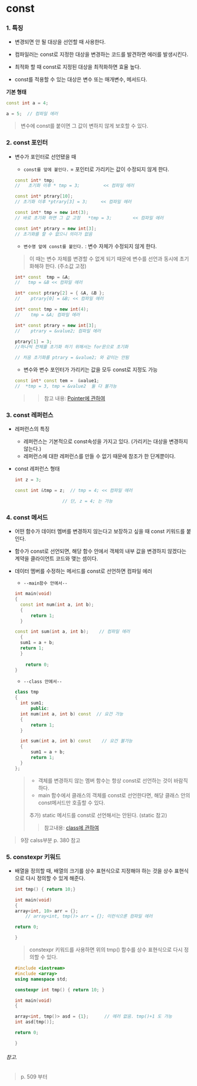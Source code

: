 # const   

### 1. 특징

- 변경되면 안 될 대상을 선언할 때 사용한다.

- 컴파일러는 const로 지정한 대상을 변경하는 코드를 발견하면 에러를 발생시킨다.

- 최적화 할 때 const로 지정된 대상을 최적화하면 효율 높다.

- const를 적용할 수 있는 대상은 변수 또는 매개변수, 메서드다.

**기본 형태**

```c++
const int a = 4;

a = 5;  // 컴파일 에러
```

> 변수에 const를 붙이면 그 값이 변하지 않게 보호할 수 있다.



### 2. const 포인터

- 변수가 포인터로 선언됐을 때

  - `const를 앞에 붙인다.` = 포인터로 가리키는 값이 수정되지 않게 한다.

  ```c++
  const int* tmp;			
  //   초기화 이후 * tmp = 3;		 << 컴파일 에러   
  
  const int* ptrary[10];	
  // 초기화 이후 *ptrary[3] = 3;		<< 컴파일 에러
  
  const int* tmp = new int(3);  
  // 바로 초기화 하면 그 값 고정   *tmp = 3;		 << 컴파일 에러   
  
  const int* ptrary = new int[3];	
  // 초기화를 할 수 없으니 의미가 없음
  ```

  > 

  - `변수명 앞에 const를 붙인다.` : 변수 자체가 수정되지 않게 한다.

  > 이 때는 변수 자체를 변경할 수 없게 되기 때문에 변수를 선언과 동시에 초기화해햐 한다. (주소값 고정)

  ```c++
  int* const  tmp = &A;			
  //   tmp = &B << 컴파일 에러
  
  int* const ptrary[2] = { &A, &B };	
  // 	ptrary[0] = &B; << 컴파일 에러
  
  int* const tmp = new int(4);  		
  //    tmp = &A; 컴파일 에러   
  
  int* const ptrary = new int[3]; 	 
  // 	ptrary = &value2; 컴파일 에러 
  
  ptrary[1] = 3;      
  //하나씩 전체를 초기화 하기 위해서는 for문으로 초기화
  
  // 처음 초기화를 ptrary = &value2; 와 같이는 안됨
  
  ```

  > 

  - 변수와 변수 포인터가 가리키는 값을 모두 const로 지정도 가능

  ```c++
  const int* const tem =  &value1;   
  //  *tmp = 3, tmp = &value2  둘 다 불가능
  ```

  > >  참고 내용:  [Pointer에 관하여](https://github.com/HibernationNo1/TIL/blob/master/study_C%2B%2B/pointer%EC%97%90%20%EA%B4%80%ED%95%98%EC%97%AC.md)

### 3. const 레퍼런스

- 레퍼런스의 특징
  - 레퍼런스는 기본적으로 const속성을 가지고 있다. (가리키는 대상을 변경하지 않는다.)
  - 레퍼런스에 대한 레퍼런스를 만들 수 없기 때문에 참조가 한 단계뿐이다.

- const 레퍼런스 형태

  ```c++
  int z = 3;
  
  const int &tmp = z;  // tmp = 4; << 컴파일 에러
  
  					// 단, z = 4; 는 가능
  ```



### 4. const 메서드

- 어떤 함수가 데이터 멤버를 변경하지 않는다고 보장하고 싶을 때 const 키워드를 붙인다.

- 함수가 const로 선언되면, 해당 함수 안에서 객체의 내부 값을 변경하지 않겠다는 계약을 클라이언트 코드와 맺는 셈이다.

- 데이터 멤버를 수정하는 메서드를 const로 선언하면 컴파일 에러

  - `--main함수 안에서--`

  ```c++
  int main(void)
  {
  	const int num(int a, int b);
  	{
  		return 1;
  	}
  
  const int sum(int a, int b);    // 컴파일 에러
  	{
  	sum1 = a + b;
  	return 1;
  	}
  	
      return 0;
  }
  ```

  > 

  - `--class 안에서--`

  ```c++
  class tmp
  {
  	int sum1;
     	public:
  	int num(int a, int b) const  // 요건 가능
  	{
  		return 1;
  	}
  
  	int sum(int a, int b) const    // 요건 불가능
  	{
  		sum1 = a + b;
  	  	return 1;
  	}
  };
  ```

  > - 객체를 변경하지 않는 멤버 함수는 항상 const로 선언하는 것이 바람직하다.
  > - main 함수에서 클래스의 객체를 const로 선언한다면, 해당 클래스 안의 const메서드만 호출할 수 있다.
  >
  > 추가) static 메서드를 const로 선언해서는 안된다. (static 참고)
  >
  > >  참고내용: [class에 관하여](https://github.com/HibernationNo1/TIL/blob/master/study_C%2B%2B/class%EC%97%90%20%EA%B4%80%ED%95%98%EC%97%AC.md)

>  9장 calss부분 p. 380 참고

### 5. constexpr 키워드

- 배열을 정의할 때, 배열의 크기를 상수 표현식으로 지정해야 하는 것을 상수 표현식으로 다시 정의할 수 있게 해준다.

  ```c++
  int tmp() { return 10;}
  
  int main(void)
  {
  array<int, 10> arr = {};       
      // array<int, tmp()> arr = {}; 이런식으론 컴파일 에러
  
  return 0;
  
  } 
  ```

  > constexpr 키워드를 사용하면 위의  tmp() 함수를 상수 표현식으로 다시 정의할 수 있다.

  ```c++
  #include <iostream>
  #include <array>
  using namespace std;
  
  constexpr int tmp() { return 10; }
  
  int main(void)
  {
  
  array<int, tmp()> asd = {1};      // 에러 없음. tmp()+1 도 가능
  int asd[tmp()];
  
  return 0;
  
  } 
  ```





###### 참고. 

>  p. 509 부터













